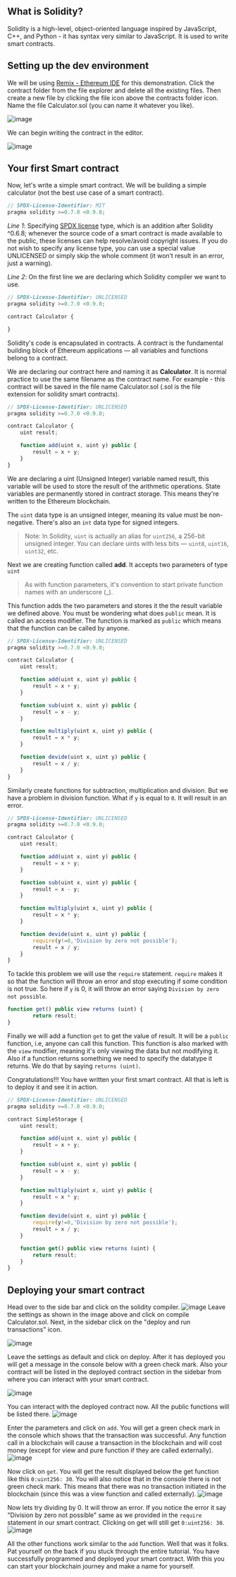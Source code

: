 ## What is Solidity?

Solidity is a high-level, object-oriented language inspired by JavaScript, C++, and Python - it has syntax very similar to JavaScript. It is used to write smart contracts.

## Setting up the dev environment

We will be using [Remix - Ethereum IDE](https://remix.ethereum.org/) for this demonstration. Click the contract folder from the file explorer and delete all the existing files. Then create a new file by clicking the file icon above the contracts folder icon. Name the file Calculator.sol (you can name it whatever you like).

![image](./Images/fileExp.png)

We can begin writing the contract in the editor.

![image](./Images/editor.png)

## Your first Smart contract

Now, let's write a simple smart contract. We will be building a simple calculator (not the best use case of a smart contract).

```js
// SPDX-License-Identifier: MIT
pragma solidity >=0.7.0 <0.9.0;
```

_Line 1_: Specifying [SPDX license](https://spdx.org/licenses/) type, which is an addition after Solidity ^0.6.8; whenever the source code of a smart contract is made available to the public, these licenses can help resolve/avoid copyright issues. If you do not wish to specify any license type, you can use a special value UNLICENSED or simply skip the whole comment (it won’t result in an error, just a warning).

_Line 2_: On the first line we are declaring which Solidity compiler we want to use.

```js
// SPDX-License-Identifier: UNLICENSED
pragma solidity >=0.7.0 <0.9.0;

contract Calculator {

}
```

Solidity's code is encapsulated in contracts. A contract is the fundamental building block of Ethereum applications — all variables and functions belong to a contract.

We are declaring our contract here and naming it as **Calculator**. It is normal practice to use the same filename as the contract name. For example - this contract will be saved in the file name Calculator.sol (.sol is the file extension for solidity smart contracts).

```js
// SPDX-License-Identifier: UNLICENSED
pragma solidity >=0.7.0 <0.9.0;

contract Calculator {
    uint result;

    function add(uint x, uint y) public {
        result = x + y;
    }
}
```

We are declaring a uint (Unsigned Integer) variable named result, this variable will be used to store the result of the arithmetic operations. State variables are permanently stored in contract storage. This means they're written to the Ethereum blockchain.

The `uint` data type is an unsigned integer, meaning its value must be non-negative. There's also an `int` data type for signed integers.

> Note: In Solidity, `uint` is actually an alias for `uint256`, a 256-bit unsigned integer. You can declare uints with less bits — `uint8`, `uint16`, `uint32`, etc.

Next we are creating function called **add**. It accepts two parameters of type `uint`

> As with function parameters, it's convention to start private function names with an underscore (\_).

This function adds the two parameters and stores it the the result variable we defined above.
You must be wondering what does `public` mean. It is called an access modifier. The function is marked as `public` which means that the function can be called by anyone.

```js
// SPDX-License-Identifier: UNLICENSED
pragma solidity >=0.7.0 <0.9.0;

contract Calculator {
    uint result;

    function add(uint x, uint y) public {
        result = x + y;
    }

    function sub(uint x, uint y) public {
        result = x - y;
    }

    function multiply(uint x, uint y) public {
        result = x * y;
    }

    function devide(uint x, uint y) public {
        result = x / y;
    }
}
```

Similarly create functions for subtraction, multiplication and division.
But we have a problem in division function. What if `y` is equal to `0`. It will result in an error.

```js
// SPDX-License-Identifier: UNLICENSED
pragma solidity >=0.7.0 <0.9.0;

contract Calculator {
    uint result;

    function add(uint x, uint y) public {
        result = x + y;
    }

    function sub(uint x, uint y) public {
        result = x - y;
    }

    function multiply(uint x, uint y) public {
        result = x * y;
    }

    function devide(uint x, uint y) public {
        require(y!=0,'Division by zero not possible');
        result = x / y;
    }
}
```

To tackle this problem we will use the `require` statement.
`require` makes it so that the function will throw an error and stop executing if some condition is not true. So here if `y` is 0, it will throw an error saying `Division by zero not possible`.

```js
function get() public view returns (uint) {
        return result;
}
```

Finally we will add a function `get` to get the value of result. It will be a `public` function, i.e, anyone can call this function. This function is also marked with the `view` modifier, meaning it's only viewing the data but not modifying it.
Also if a function returns something we need to specify the datatype it returns. We do that by saying `returns (uint)`.

Congratulations!!!
You have written your first smart contract. All that is left is to deploy it and see it in action.

```js
// SPDX-License-Identifier: UNLICENSED
pragma solidity >=0.7.0 <0.9.0;

contract SimpleStorage {
    uint result;

    function add(uint x, uint y) public {
        result = x + y;
    }

    function sub(uint x, uint y) public {
        result = x - y;
    }

    function multiply(uint x, uint y) public {
        result = x * y;
    }

    function devide(uint x, uint y) public {
        require(y!=0,'Division by zero not possible');
        result = x / y;
    }

    function get() public view returns (uint) {
        return result;
    }
}
```

## Deploying your smart contract

Head over to the side bar and click on the solidity compiler.
![image](./Images/compilerOption.png)
Leave the settings as shown in the image above and click on compile Calculator.sol.
Next, in the sidebar click on the "deploy and run transactions" icon.

![image](./Images/deploy.png)

Leave the settings as default and click on deploy.
After it has deployed you will get a message in the console below with a green check mark. Also your contract will be listed in the deployed contract section in the sidebar from where you can interact with your smart contract.

![image](./Images/deployed.png)

You can interact with the deployed contract now. All the public functions will be listed there.
![image](./Images/interactions.png)

Enter the parameters and click on `add`. You will get a green check mark in the console which shows that the transaction was successful. Any function call in a blockchain will cause a transaction in the blockchain and will cost money (except for view and pure function if they are called externally).
![image](./Images/add.png)

Now click on `get`. You will get the result displayed below the get function like this `0:uint256: 30`. You will also notice that in the console there is not green check mark. This means that there was no transaction initiated in the blockchain (since this was a view function and called externally).
![image](./Images/get.png)

Now lets try dividing by 0. It will throw an error. If you notice the error it say "Division by zero not possible" same as we provided in the `require` statement in our smart contract. Clicking on get will still get `0:uint256: 30`.
![image](./Images/divide.png)

All the other functions work similar to the `add` function.
Well that was it folks. Pat yourself on the back if you stuck through the entire tutorial. You have successfully programmed and deployed your smart contract. With this you can start your blockchain journey and make a name for yourself.
